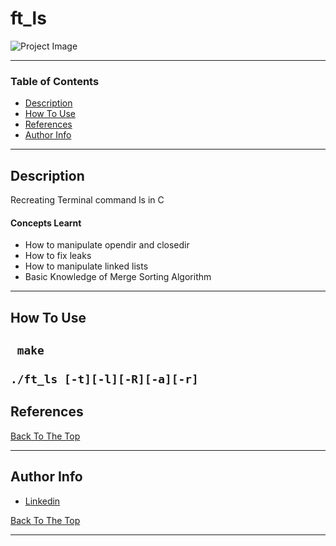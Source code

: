 # ft_ls

![Project Image](https://images.unsplash.com/photo-1546198632-9ef6368bef12?ixlib=rb-1.2.1&ixid=eyJhcHBfaWQiOjEyMDd9&auto=format&fit=crop&w=1350&q=80)

---

### **Table of Contents**

- [Description](#description)
- [How To Use](#how-to-use)
- [References](#references)
- [Author Info](#author-info)

---

## **Description**

Recreating Terminal command ls in C

#### **Concepts Learnt**

- How to manipulate opendir and closedir
- How to fix leaks
- How to manipulate linked lists
- Basic Knowledge of Merge Sorting Algorithm

---
## **How To Use**
`` make``
  </br>
  </br>
``./ft_ls [-t][-l][-R][-a][-r]``
---

## **References**
[Back To The Top](#ft_ls)

        
---

## **Author Info**

- [Linkedin](https://www.linkedin.com/in/nolin-reddy-39894a152)

[Back To The Top](#ft_ls)


---

